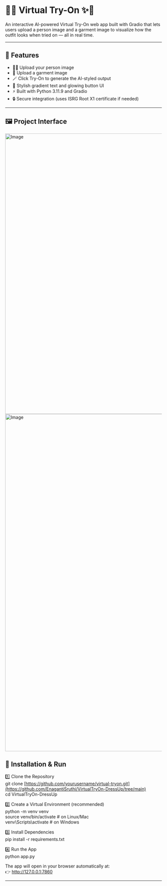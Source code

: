 # 👗✨ Virtual Try-On ✨👜

An interactive AI-powered Virtual Try-On web app built with Gradio that lets users upload a person image and a garment image to visualize how the outfit looks when tried on — all in real time.

------------------------------------------------------------

## 🌈 Features

- 🧍‍♀️ Upload your person image  
- 👕 Upload a garment image  
- 🪄 Click Try-On to generate the AI-styled output  
- 🌟 Stylish gradient text and glowing button UI  
- ⚡ Built with Python 3.11.9 and Gradio  
- 🔒 Secure integration (uses ISRG Root X1 certificate if needed)

------------------------------------------------------------

## 🖼️ Project Interface

<img width="1920" height="898" alt="Image" src="https://github.com/user-attachments/assets/deca43f1-b8a3-4c74-9c9a-711faadee0b9" />

<img width="1920" height="1080" alt="Image" src="https://github.com/user-attachments/assets/96e45f89-8d7c-436c-8619-fbd38b05a3d0" />


## 🚀 Installation & Run

1️⃣ Clone the Repository  
git clone [https://github.com/yourusername/virtual-tryon.git](https://github.com/EnagantiSruthi/VirtualTryOn-DressUp/tree/main)  
cd VirtualTryOn-DressUp  

2️⃣ Create a Virtual Environment (recommended)  
python -m venv venv  
source venv/bin/activate      # on Linux/Mac  
venv\Scripts\activate         # on Windows  

3️⃣ Install Dependencies  
pip install -r requirements.txt  

4️⃣ Run the App  
python app.py  

The app will open in your browser automatically at:  
👉 http://127.0.0.1:7860

------------------------------------------------------------

